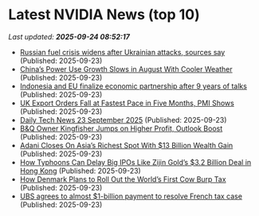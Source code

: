 # Latest NVIDIA News (top 10)
_Last updated: **2025-09-24 08:52:17**_

- [Russian fuel crisis widens after Ukrainian attacks, sources say](https://biztoc.com/x/01d14dbb459d27ae) (Published: 2025-09-23)
- [China’s Power Use Growth Slows in August With Cooler Weather](https://biztoc.com/x/0a065c0871213be2) (Published: 2025-09-23)
- [Indonesia and EU finalize economic partnership after 9 years of talks](https://biztoc.com/x/844e8c34abb58566) (Published: 2025-09-23)
- [UK Export Orders Fall at Fastest Pace in Five Months, PMI Shows](https://biztoc.com/x/5a2fac7a1db7e555) (Published: 2025-09-23)
- [Daily Tech News 23 September 2025](https://acecomments.mu.nu/?post=416597) (Published: 2025-09-23)
- [B&Q Owner Kingfisher Jumps on Higher Profit, Outlook Boost](https://biztoc.com/x/4bf826d5b5a18d09) (Published: 2025-09-23)
- [Adani Closes On Asia’s Richest Spot With $13 Billion Wealth Gain](https://biztoc.com/x/6830c56bd8c0da51) (Published: 2025-09-23)
- [How Typhoons Can Delay Big IPOs Like Zijin Gold’s $3.2 Billion Deal in Hong Kong](https://biztoc.com/x/c2693f86f661965f) (Published: 2025-09-23)
- [How Denmark Plans to Roll Out the World’s First Cow Burp Tax](https://biztoc.com/x/0e0391df561480e5) (Published: 2025-09-23)
- [UBS agrees to almost $1-billion payment to resolve French tax case](https://biztoc.com/x/5de486d49aa76010) (Published: 2025-09-23)
